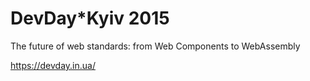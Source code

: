 # DevDay*Kyiv 2015
The future of web standards: from Web Components to WebAssembly

https://devday.in.ua/
